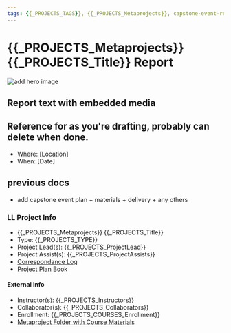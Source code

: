 ```yaml
---
tags: {{_PROJECTS_TAGS}}, {{_PROJECTS_Metaprojects}}, capstone-event-report
---
```


#  {{_PROJECTS_Metaprojects}} {{_PROJECTS_Title}} Report

![add hero image]()

## Report text with embedded media



## Reference for as you're drafting, probably can delete when done.

- Where: [Location]
- When: [Date]

## previous docs
* add capstone event plan + materials + delivery + any others

### LL Project Info
* {{_PROJECTS_Metaprojects}} {{_PROJECTS_Title}}
* Type: {{_PROJECTS_TYPE}}
* Project Lead(s): {{_PROJECTS_ProjectLead}}
* Project Assist(s): {{_PROJECTS_ProjectAssists}}
* [Correspondance Log]({{_PROJECTS_METAPROJECTS_CorrespondanceLog}})
* [Project Plan Book]({{ProjectPlanBookUrl}})

#### External Info
* Instructor(s): {{_PROJECTS_Instructors}}
* Collaborator(s): {{_PROJECTS_Collaborators}}
* Enrollment: {{_PROJECTS_COURSES_Enrollment}}
* [Metaproject Folder with Course Materials]({{_PROJECTS_AssociatedMetaprojectFolder}})
